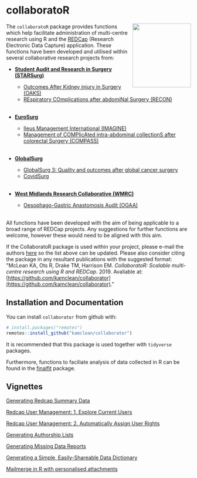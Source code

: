 collaboratoR
==========

<img src="vignettes/figures/collaborator_logo.png" align="right" width="159" height="174"/>

The `collaboratoR` package provides functions which help facilitate administration of multi-centre research using R and the [REDCap](https://www.ncbi.nlm.nih.gov/pmc/articles/PMC2700030/) (Research Electronic Data Capture) application. These functions have been developed and utilised within several collaborative research projects from:

- [**Student Audit and Research in Surgery (STARSurg)**](https://www.starsurg.org)
  - [Outcomes After Kidney injury in Surgery (OAKS)](https://starsurg.org/oaks-2/)
  - [REspiratory COmplications after abdomiNal Surgery (RECON)](https://starsurg.org/recon-project-18-19/)
<br><br>
  
- [**EuroSurg**](http://www.eurosurg.org)
  - [Ileus Management International (IMAGINE)](http://eurosurg.org/imagine-hub/)
  - [Management of COMPlicAted intra-abdominal collectionS after colorectal Surgery (COMPASS)](http://eurosurg.org/compass-study-hub/)
<br><br>

- [**GlobalSurg**](http://globalsurg.org/)
  - [GlobalSurg 3: Quality and outcomes after global cancer surgery](http://globalsurg.org/projects/cohort-studies/globalsurg-3/)
  - [CovidSurg](https://globalsurg.org/covidsurg/)
<br><br>

- [**West Midlands Research Collaborative (WMRC)**](http://www.wmresearch.org.uk)
  - [Oesophago-Gastric Anastomosis Audit (OGAA)](https://ogaa.org.uk/)
<br><br>

All functions have been developed with the aim of being applicable to a broad range of REDCap projects. Any suggestions for further functions are welcome, however these would need to be aligned with this aim.

If the CollaboratoR package is used within your project, please e-mail the authors [here](mailto:v1kmcle6@ed.ac.uk) so the list above can be updated. Please also consider citing the package in any resultant publications with the suggested format: "McLean KA, Ots R, Drake TM, Harrison EM. *CollaboratoR: Scalable multi-centre research using R and REDCap*. 2019. Avaliable at: [https://github.com/kamclean/collaborator](https://github.com/kamclean/collaborator)."

Installation and Documentation
------------------------------

You can install `collaborator` from github with:

``` r
# install.packages("remotes")
remotes::install_github("kamclean/collaborator")
```

It is recommended that this package is used together with `tidyverse` packages.

Furthermore, functions to faciliate analysis of data collected in R can be found in the [finalfit](https://github.com/ewenharrison/finalfit/blob/master/README.md) package.

Vignettes
---------
[Generating Redcap Summary Data](https://github.com/kamclean/collaborator/blob/master/vignettes/vignette_summary.md)

[Redcap User Management: 1. Explore Current Users](https://github.com/kamclean/collaborator/blob/master/vignettes/vignette_user_1_explore.md)

[Redcap User Management: 2. Automatically Assign User Rights](https://github.com/kamclean/collaborator/blob/master/vignettes/vignette_user_2_assign.md)

[Generating Authorship Lists](https://github.com/kamclean/collaborator/blob/master/vignettes/vignette_authors.md)

[Generating Missing Data Reports](https://github.com/kamclean/collaborator/blob/master/vignettes/vignette_missing.md)

[Generating a Simple, Easily-Shareable Data Dictionary](https://github.com/kamclean/collaborator/blob/master/vignettes/vignette_data_dict.md)

[Mailmerge in R with personalised attachments](https://github.com/kamclean/collaborator/blob/master/vignettes/vignette_email.md)
